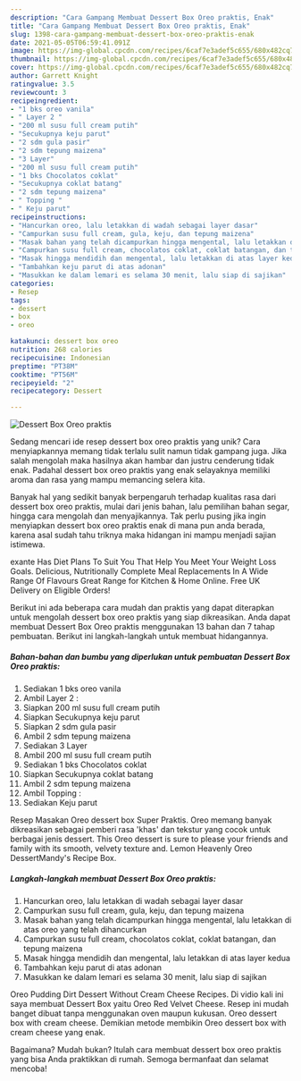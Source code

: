 ```yaml
---
description: "Cara Gampang Membuat Dessert Box Oreo praktis, Enak"
title: "Cara Gampang Membuat Dessert Box Oreo praktis, Enak"
slug: 1398-cara-gampang-membuat-dessert-box-oreo-praktis-enak
date: 2021-05-05T06:59:41.091Z
image: https://img-global.cpcdn.com/recipes/6caf7e3adef5c655/680x482cq70/dessert-box-oreo-praktis-foto-resep-utama.jpg
thumbnail: https://img-global.cpcdn.com/recipes/6caf7e3adef5c655/680x482cq70/dessert-box-oreo-praktis-foto-resep-utama.jpg
cover: https://img-global.cpcdn.com/recipes/6caf7e3adef5c655/680x482cq70/dessert-box-oreo-praktis-foto-resep-utama.jpg
author: Garrett Knight
ratingvalue: 3.5
reviewcount: 3
recipeingredient:
- "1 bks oreo vanila"
- " Layer 2 "
- "200 ml susu full cream putih"
- "Secukupnya keju parut"
- "2 sdm gula pasir"
- "2 sdm tepung maizena"
- "3 Layer"
- "200 ml susu full cream putih"
- "1 bks Chocolatos coklat"
- "Secukupnya coklat batang"
- "2 sdm tepung maizena"
- " Topping "
- " Keju parut"
recipeinstructions:
- "Hancurkan oreo, lalu letakkan di wadah sebagai layer dasar"
- "Campurkan susu full cream, gula, keju, dan tepung maizena"
- "Masak bahan yang telah dicampurkan hingga mengental, lalu letakkan di atas oreo yang telah dihancurkan"
- "Campurkan susu full cream, chocolatos coklat, coklat batangan, dan tepung maizena"
- "Masak hingga mendidih dan mengental, lalu letakkan di atas layer kedua"
- "Tambahkan keju parut di atas adonan"
- "Masukkan ke dalam lemari es selama 30 menit, lalu siap di sajikan"
categories:
- Resep
tags:
- dessert
- box
- oreo

katakunci: dessert box oreo 
nutrition: 268 calories
recipecuisine: Indonesian
preptime: "PT38M"
cooktime: "PT56M"
recipeyield: "2"
recipecategory: Dessert

---
```



![Dessert Box Oreo praktis](https://img-global.cpcdn.com/recipes/6caf7e3adef5c655/680x482cq70/dessert-box-oreo-praktis-foto-resep-utama.jpg)

Sedang mencari ide resep dessert box oreo praktis yang unik? Cara menyiapkannya memang tidak terlalu sulit namun tidak gampang juga. Jika salah mengolah maka hasilnya akan hambar dan justru cenderung tidak enak. Padahal dessert box oreo praktis yang enak selayaknya memiliki aroma dan rasa yang mampu memancing selera kita.

Banyak hal yang sedikit banyak berpengaruh terhadap kualitas rasa dari dessert box oreo praktis, mulai dari jenis bahan, lalu pemilihan bahan segar, hingga cara mengolah dan menyajikannya. Tak perlu pusing jika ingin menyiapkan dessert box oreo praktis enak di mana pun anda berada, karena asal sudah tahu triknya maka hidangan ini mampu menjadi sajian istimewa.

exante Has Diet Plans To Suit You That Help You Meet Your Weight Loss Goals. Delicious, Nutritionally Complete Meal Replacements In A Wide Range Of Flavours Great Range for Kitchen &amp; Home Online. Free UK Delivery on Eligible Orders!


Berikut ini ada beberapa cara mudah dan praktis yang dapat diterapkan untuk mengolah dessert box oreo praktis yang siap dikreasikan. Anda dapat membuat Dessert Box Oreo praktis menggunakan 13 bahan dan 7 tahap pembuatan. Berikut ini langkah-langkah untuk membuat hidangannya.

<!--inarticleads1-->

##### Bahan-bahan dan bumbu yang diperlukan untuk pembuatan Dessert Box Oreo praktis:

1. Sediakan 1 bks oreo vanila
1. Ambil  Layer 2 :
1. Siapkan 200 ml susu full cream putih
1. Siapkan Secukupnya keju parut
1. Siapkan 2 sdm gula pasir
1. Ambil 2 sdm tepung maizena
1. Sediakan 3 Layer
1. Ambil 200 ml susu full cream putih
1. Sediakan 1 bks Chocolatos coklat
1. Siapkan Secukupnya coklat batang
1. Ambil 2 sdm tepung maizena
1. Ambil  Topping :
1. Sediakan  Keju parut


Resep Masakan Oreo dessert box Super Praktis. Oreo memang banyak dikreasikan sebagai pemberi rasa &#39;khas&#39; dan tekstur yang cocok untuk berbagai jenis dessert. This Oreo dessert is sure to please your friends and family with its smooth, velvety texture and. Lemon Heavenly Oreo DessertMandy&#39;s Recipe Box. 

<!--inarticleads2-->

##### Langkah-langkah membuat Dessert Box Oreo praktis:

1. Hancurkan oreo, lalu letakkan di wadah sebagai layer dasar
1. Campurkan susu full cream, gula, keju, dan tepung maizena
1. Masak bahan yang telah dicampurkan hingga mengental, lalu letakkan di atas oreo yang telah dihancurkan
1. Campurkan susu full cream, chocolatos coklat, coklat batangan, dan tepung maizena
1. Masak hingga mendidih dan mengental, lalu letakkan di atas layer kedua
1. Tambahkan keju parut di atas adonan
1. Masukkan ke dalam lemari es selama 30 menit, lalu siap di sajikan


Oreo Pudding Dirt Dessert Without Cream Cheese Recipes. Di vidio kali ini saya membuat Dessert Box yaitu Oreo Red Velvet Cheese. Resep ini mudah banget dibuat tanpa menggunakan oven maupun kukusan. Oreo dessert box with cream cheese. Demikian metode membikin Oreo dessert box with cream cheese yang enak. 

Bagaimana? Mudah bukan? Itulah cara membuat dessert box oreo praktis yang bisa Anda praktikkan di rumah. Semoga bermanfaat dan selamat mencoba!
